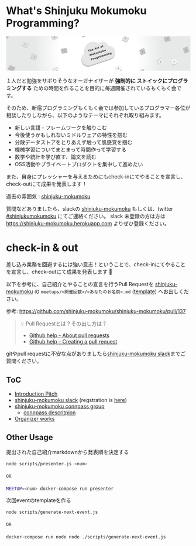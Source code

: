 # What's Shinjuku Mokumoku Programming?

![](/assets/images/shinjuku-mokumoku-banner-960x180.png)

１人だと勉強をサボりそうなオーガナイザーが **~~強制的に~~ ストイックにプログラミングする** ための時間を作ることを目的に毎週開催されているもくもく会です。

そのため、新宿プログラミングもくもく会では参加しているプログラマー各位が相談したりしながら、以下のようなテーマにそれぞれ取り組みます。

- 新しい言語・フレームワークを触りこむ
- 今後使うかもしれないミドルウェアの特性を掴む
- 分散データストアをとりあえず触って肌感覚を掴む
- 機械学習についてまとまって時間作って学習する
- 数学や統計を学び直す、論文を読む
- OSS活動やプライベートプロダクトを集中して進めたい

また、自身にプレッシャーを与えるためにもcheck-inにてやることを宣言し、check-outにて成果を発表します！

過去の雰囲気 : [shinjuku-mokumoku](https://github.com/shinjuku-mokumoku/shinjuku-mokumoku/meetups)

質問などありましたら、slackの [shinjuku-mokumoku](https://shinjuku-mokumoku.slack.com/) もしくは、twitter [#shinjukumokumoku](https://twitter.com/hashtag/shinjukumokumoku) にてご連絡ください。
slack 未登録の方は方は https://shinjuku-mokumoku.herokuapp.com よりぜひ登録ください。

# check-in & out

差し込み業務を回避するには強い意志！ということで、check-inにてやることを宣言し、check-outにて成果を発表します 💪

以下を参考に、自己紹介とやることの宣言を行うPull Requestを [shinjuku-mokumoku](https://github.com/shinjuku-mokumoku/shinjuku-mokumoku) の `meetups/<開催回数>/<あなたのお名前>.md` ([template](https://raw.githubusercontent.com/shinjuku-mokumoku/shinjuku-mokumoku/master/meetups/template.md)) へお出しください。

参考: https://github.com/shinjuku-mokumoku/shinjuku-mokumoku/pull/137

> 💡 Pull Requestとは？その出し方は？
>
> - [Github help - About pull requests](https://help.github.com/articles/about-pull-requests/)
> - [Github help - Creating a pull request](https://help.github.com/articles/creating-a-pull-request/)

gitやpull requestに不安な点がありましたら[shinjuku-mokumoku slack](https://shinjuku-mokumoku.slack.com/general)までご質問ください。

## ToC

- [Introduction Pitch](https://gitpitch.com/shinjuku-mokumoku/shinjuku-mokumoku)
- [shinjuku-mokumoku slack](https://shinjuku-mokumoku.slack.com/) (regstration is [here](https://shinjuku-mokumoku.herokuapp.com))
- [shinjuku-mokumoku connpass group](https://shinjuku-moku.connpass.com/)
  - [connpass descritpion](connpass.md)
- [Organizer works](ORGANIZE.md)

## Other Usage

提出された自己紹介markdownから発表順を決定する

```sh
node scripts/presenter.js <num>

OR

MEETUP=<num> docker-compose run presenter
```

次回eventのtemplateを作る

```sh
node scripts/generate-next-event.js

OR

docker-compose run node node ./scripts/generate-next-event.js
```
